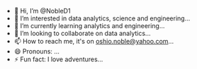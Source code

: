 - 👋 Hi, I’m @NobleD1
- 👀 I’m interested in data analytics, science and engineering...
- 🌱 I’m currently learning analytics and engineering...
- 💞️ I’m looking to collaborate on data analytics...
- 📫 How to reach me, it's on oshio.noble@yahoo.com...
- 😄 Pronouns: ...
- ⚡ Fun fact: I love adventures...

<!---
NobleD1/NobleD1 is a ✨ special ✨ repository because its `README.md` (this file) appears on your GitHub profile.
You can click the Preview link to take a look at your changes.
--->
